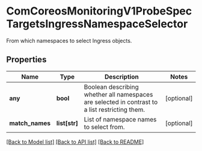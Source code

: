 # ComCoreosMonitoringV1ProbeSpecTargetsIngressNamespaceSelector

From which namespaces to select Ingress objects.
## Properties
Name | Type | Description | Notes
------------ | ------------- | ------------- | -------------
**any** | **bool** | Boolean describing whether all namespaces are selected in contrast to a list restricting them. | [optional] 
**match_names** | **list[str]** | List of namespace names to select from. | [optional] 

[[Back to Model list]](../README.md#documentation-for-models) [[Back to API list]](../README.md#documentation-for-api-endpoints) [[Back to README]](../README.md)


